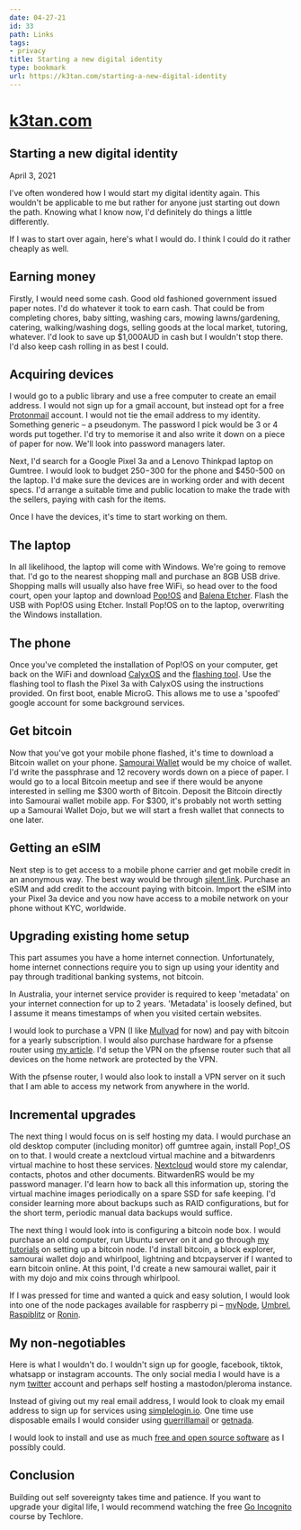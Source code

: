 ```yaml
---
date: 04-27-21
id: 33
path: Links
tags:
- privacy
title: Starting a new digital identity
type: bookmark
url: https://k3tan.com/starting-a-new-digital-identity
---
```


# [k3tan.com](https://k3tan.com/)

## Starting a new digital identity

April 3, 2021

I've often wondered how I would start my digital identity again. This wouldn't be applicable to me but rather for anyone just starting out down the path. Knowing what I know now, I'd definitely do things a little differently.

If I was to start over again, here's what I would do. I think I could do it rather cheaply as well.

## Earning money

Firstly, I would need some cash. Good old fashioned government issued paper notes. I'd do whatever it took to earn cash. That could be from completing chores, baby sitting, washing cars, mowing lawns/gardening, catering, walking/washing dogs, selling goods at the local market, tutoring, whatever. I'd look to save up $1,000AUD in cash but I wouldn't stop there. I'd also keep cash rolling in as best I could.

## Acquiring devices

I would go to a public library and use a free computer to create an email address. I would not sign up for a gmail account, but instead opt for a free [Protonmail](https://protonmail.com) account. I would not tie the email address to my identity. Something generic – a pseudonym. The password I pick would be 3 or 4 words put together. I'd try to memorise it and also write it down on a piece of paper for now. We'll look into password managers later.

Next, I'd search for a Google Pixel 3a and a Lenovo Thinkpad laptop on Gumtree. I would look to budget $250-$300 for the phone and $450-500 on the laptop. I'd make sure the devices are in working order and with decent specs. I'd arrange a suitable time and public location to make the trade with the sellers, paying with cash for the items.

Once I have the devices, it's time to start working on them.

## The laptop

In all likelihood, the laptop will come with Windows. We're going to remove that. I'd go to the nearest shopping mall and purchase an 8GB USB drive. Shopping malls will usually also have free WiFi, so head over to the food court, open your laptop and download [Pop!OS](https://pop.system76.com) and [Balena Etcher](https://www.balena.io/etcher/). Flash the USB with Pop!OS using Etcher. Install Pop!OS on to the laptop, overwriting the Windows installation.

## The phone

Once you've completed the installation of Pop!OS on your computer, get back on the WiFi and download [CalyxOS](https://calyxos.org/get/) and the [flashing tool](https://calyxos.org/get/install/). Use the flashing tool to flash the Pixel 3a with CalyxOS using the instructions provided. On first boot, enable MicroG. This allows me to use a 'spoofed' google account for some background services.

## Get bitcoin

Now that you've got your mobile phone flashed, it's time to download a Bitcoin wallet on your phone. [Samourai Wallet](https://samouraiwallet.com) would be my choice of wallet. I'd write the passphrase and 12 recovery words down on a piece of paper. I would go to a local Bitcoin meetup and see if there would be anyone interested in selling me $300 worth of Bitcoin. Deposit the Bitcoin directly into Samourai wallet mobile app. For $300, it's probably not worth setting up a Samourai Wallet Dojo, but we will start a fresh wallet that connects to one later.

## Getting an eSIM

Next step is to get access to a mobile phone carrier and get mobile credit in an anonymous way. The best way would be through [silent.link](https://silent.link). Purchase an eSIM and add credit to the account paying with bitcoin. Import the eSIM into your Pixel 3a device and you now have access to a mobile network on your phone without KYC, worldwide.

## Upgrading existing home setup

This part assumes you have a home internet connection. Unfortunately, home internet connections require you to sign up using your identity and pay through traditional banking systems, not bitcoin.

In Australia, your internet service provider is required to keep 'metadata' on your internet connection for up to 2 years. 'Metadata' is loosely defined, but I assume it means timestamps of when you visited certain websites.

I would look to purchase a VPN (I like [Mullvad](https://mullvad.net) for now) and pay with bitcoin for a yearly subscription. I would also purchase hardware for a pfsense router using [my article](https://k3tan.com/pfsense). I'd setup the VPN on the pfsense router such that all devices on the home network are protected by the VPN.

With the pfsense router, I would also look to install a VPN server on it such that I am able to access my network from anywhere in the world.

## Incremental upgrades

The next thing I would focus on is self hosting my data. I would purchase an old desktop computer (including monitor) off gumtree again, install Pop!_OS on to that. I would create a nextcloud virtual machine and a bitwardenrs virtual machine to host these services. [Nextcloud](https://nextcloud.com) would store my calendar, contacts, photos and other documents. BitwardenRS would be my password manager. I'd learn how to back all this information up, storing the virtual machine images periodically on a spare SSD for safe keeping. I'd consider learning more about backups such as RAID configurations, but for the short term, periodic manual data backups would suffice.

The next thing I would look into is configuring a bitcoin node box. I would purchase an old computer, run Ubuntu server on it and go through [my tutorials](https://youtube.com/playlist?list=PLCRbH-IWlcW290O0N0lQV6efxuCA5Ja8c) on setting up a bitcoin node. I'd install bitcoin, a block explorer, samourai wallet dojo and whirlpool, lightning and btcpayserver if I wanted to earn bitcoin online. At this point, I'd create a new samourai wallet, pair it with my dojo and mix coins through whirlpool.

If I was pressed for time and wanted a quick and easy solution, I would look into one of the node packages available for raspberry pi – [myNode](http://mynodebtc.com/), [Umbrel](https://getumbrel.com), [Raspiblitz](http://raspiblitz.org/) or [Ronin](https://ronindojo.io/).

## My non-negotiables

Here is what I wouldn't do. I wouldn't sign up for google, facebook, tiktok, whatsapp or instagram accounts. The only social media I would have is a nym [twitter](https://twitter.com) account and perhaps self hosting a mastodon/pleroma instance.

Instead of giving out my real email address, I would look to cloak my email address to sign up for services using [simplelogin.io](https://simplelogin.io). One time use disposable emails I would consider using [guerrillamail](https://www.guerrillamail.com/) or [getnada](https://www.getnada.com/).

I would look to install and use as much [free and open source software](https://k3tan.com/foss) as I possibly could.

## Conclusion

Building out self sovereignty takes time and patience. If you want to upgrade your digital life, I would recommend watching the free [Go Incognito](https://youtube.com/playlist?list=PL3KeV6Ui_4CayDGHw64OFXEPHgXLkrtJO) course by Techlore.